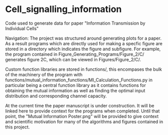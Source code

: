 # Cell_signalling_information
Code used to generate data for paper "Information Transmission by Individual Cells"

Navigation:
The project was structured around generating plots for a paper. As a result programs which are directly used for making a specfic figure are stored in a directory which indicates the figure and subfigure. For example, the program contained in Figure_Generating_Programs/Figure_2/C/ generates figure 2C, which can be viewed in Figures/Figure_2/C/.

Custom function libraries are stored in functions/, this encompases the bulk of the machinery of the program with functions/mutual_information_functions/MI_Calculation_Functions.py in particular being a central function library as it contains functions for obtaining the mutual information as well as finding the optimal input distribution and corresponding channel capacity.

At the current time the paper manuscript is under construction. It will be linked here to provide context for the programs when completed. Until that point, the "Mutual Information Poster.png" will be provided to give context and scientific motivation for many of the algorithms and figures contained in this project.
